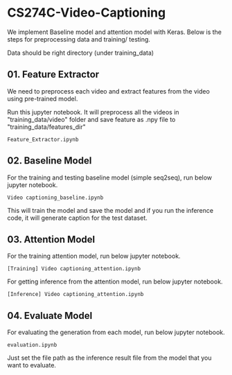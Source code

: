 # CS274C-Video-Captioning

We implement Baseline model and attention model with Keras. 
Below is the steps for preprocessing data and training/ testing.

Data should be right directory (under training_data)

## 01. Feature Extractor
We need to preprocess each video and extract features from the video using pre-trained model.

Run this jupyter notebook. 
It will preprocess all the videos in "training_data/video" folder and save feature as .npy file to "training_data/features_dir"

```
Feature_Extractor.ipynb 

```

## 02. Baseline Model
For the training and testing baseline model (simple seq2seq), run below jupyter notebook.
```
Video captioning_baseline.ipynb 

```

This will train the model and save the model and if you run the inference code, it will generate caption for the test dataset.

## 03. Attention Model
For the training attention model, run below jupyter notebook.
```
[Training] Video captioning_attention.ipynb

```

For getting inference from the attention model, run below jupyter notebook.
```
[Inference] Video captioning_attention.ipynb
```

## 04. Evaluate Model
For evaluating the generation from each model, run below jupyter notebook.
```
evaluation.ipynb
```
Just set the file path as the inference result file from the model that you want to evaluate.

